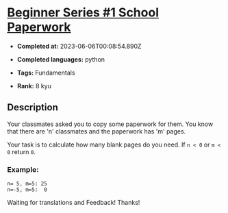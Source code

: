 # [Beginner Series #1 School Paperwork](https://www.codewars.com/kata/55f9b48403f6b87a7c0000bd)

- **Completed at:** 2023-06-06T00:08:54.890Z

- **Completed languages:** python

- **Tags:** Fundamentals

- **Rank:** 8 kyu

## Description

Your classmates asked you to copy some paperwork for them. You know that there are 'n' classmates and the paperwork has 'm' pages.

Your task is to calculate how many blank pages do you need. If `n < 0` or `m < 0` return `0`.


### Example:

```
n= 5, m=5: 25
n=-5, m=5:  0
```

Waiting for translations and Feedback! Thanks!
